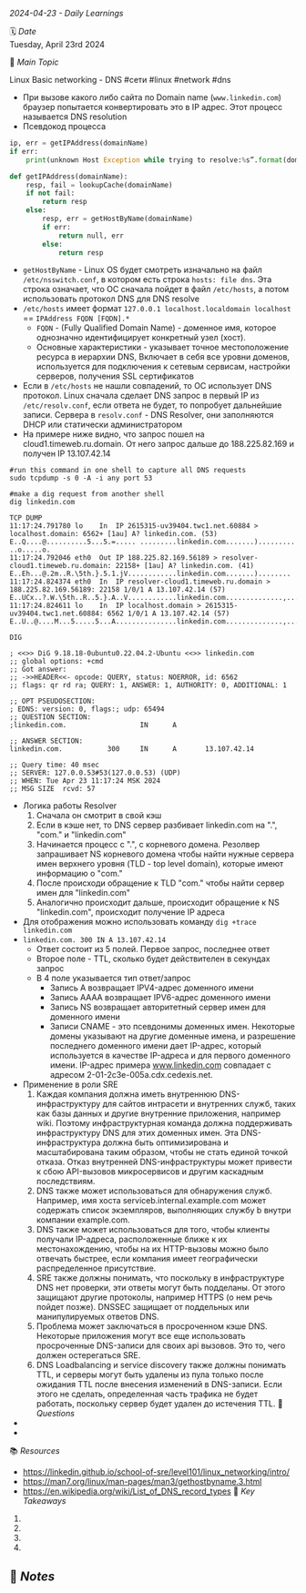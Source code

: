 _2024-04-23 - Daily Learnings_ 

🗓️ _Date_  
Tuesday, April 23rd 2024 

🎯 _Main Topic_  

Linux Basic networking  - DNS
#сети #linux #network #dns
- При вызове какого либо сайта по Domain name (`www.linkedin.com`) браузер попытается конвертировать это в IP адрес. Этот процесс называется DNS resolution
- Псевдокод процесса
```python
ip, err = getIPAddress(domainName)
if err:
	print(unknown Host Exception while trying to resolve:%s”.format(domainName))

def getIPAddress(domainName):
	resp, fail = lookupCache(domainName)
	if not fail:
		return resp
	else:
		resp, err = getHostByName(domainName)
		if err:
			return null, err
		else:
			return resp
```
- `getHostByName` - Linux OS будет смотреть изначально на файл `/etc/nsswitch.conf`, в котором есть строка `hosts: file dns`. Эта строка означает, что ОС сначала пойдет в файл `/etc/hosts`, а потом использовать протокол DNS для DNS resolve
- `/etc/hosts` имеет формат `127.0.0.1 localhost.localdomain localhost` == `IPAddress FQDN [FQDN].*`
	- `FQDN` - (Fully Qualified Domain Name) - доменное имя, которое однозначно идентифицирует конкретный узел (хост). 
	- Основные характеристики - указывает точное местоположение ресурса в иерархии DNS, Включает в себя все уровни доменов, используется для подключения к сетевым сервисам, настройки серверов, получения SSL сертификатов
- Если в `/etc/hosts` не нашли совпадений, то ОС использует DNS протокол. Linux сначала сделает DNS запрос в первый IP из `/etc/resolv.conf`, если ответа не будет, то попробует дальнейшие записи. Сервера в `resolv.conf` - DNS Resolver, они заполняются DHCP или статически администратором
- На примере ниже видно, что запрос пошел на cloud1.timeweb.ru.domain. От него запрос дальше до 188.225.82.169 и получен IP 13.107.42.14
```
#run this command in one shell to capture all DNS requests 
sudo tcpdump -s 0 -A -i any port 53 

#make a dig request from another shell 
dig linkedin.com

TCP DUMP
11:17:24.791780 lo    In  IP 2615315-uv39404.twc1.net.60884 > localhost.domain: 6562+ [1au] A? linkedin.com. (53)
E..Q....@..........5...5.=..... .........linkedin.com.......).........
..o.....o.
11:17:24.792046 eth0  Out IP 188.225.82.169.56189 > resolver-cloud1.timeweb.ru.domain: 22158+ [1au] A? linkedin.com. (41)
E..Eh...@.2m..R.\5th.}.5.1.jV............linkedin.com.......)........
11:17:24.824374 eth0  In  IP resolver-cloud1.timeweb.ru.domain > 188.225.82.169.56189: 22158 1/0/1 A 13.107.42.14 (57)
E..UCx..?.W.\5th..R..5.}.A..V............linkedin.com..............,...k*...)........
11:17:24.824611 lo    In  IP localhost.domain > 2615315-uv39404.twc1.net.60884: 6562 1/0/1 A 13.107.42.14 (57)
E..U..@....M...5.....5...A...............linkedin.com..............,...k*...)........

DIG

; <<>> DiG 9.18.18-0ubuntu0.22.04.2-Ubuntu <<>> linkedin.com
;; global options: +cmd
;; Got answer:
;; ->>HEADER<<- opcode: QUERY, status: NOERROR, id: 6562
;; flags: qr rd ra; QUERY: 1, ANSWER: 1, AUTHORITY: 0, ADDITIONAL: 1

;; OPT PSEUDOSECTION:
; EDNS: version: 0, flags:; udp: 65494
;; QUESTION SECTION:
;linkedin.com.                  IN      A

;; ANSWER SECTION:
linkedin.com.           300     IN      A       13.107.42.14

;; Query time: 40 msec
;; SERVER: 127.0.0.53#53(127.0.0.53) (UDP)
;; WHEN: Tue Apr 23 11:17:24 MSK 2024
;; MSG SIZE  rcvd: 57
```
- Логика работы Resolver
	1. Сначала он смотрит в свой кэш
	2. Если в кэше нет, то DNS сервер разбивает linkedin.com на ".", "com." и "linkedin.com"
	3. Начинается процесс с ".", с корневого домена. Резолвер запрашивает NS корневого домена чтобы найти нужные сервера имен верхнего уровня (TLD - top level domain), которые имеют информацию о "com."
	4. После происходи обращение к TLD "com." чтобы найти сервер имен для "linkedin.com"
	5. Аналогично происходит дальше, происходит обращение к NS "linkedin.com", происходит получение IP адреса
- Для отображения можно использовать команду `dig +trace linkedin.com`
- `linkedin.com. 300 IN A 13.107.42.14`
	- Ответ состоит из 5 полей. Первое запрос, последнее ответ
	- Второе поле - TTL, сколько будет действителен в секундах запрос
	- В 4 поле указывается тип ответ/запрос 
		- Запись A возвращает IPV4-адрес доменного имени
		- Запись AAAA возвращает IPV6-адрес доменного имени
		- Запись NS возвращает авторитетный сервер имен для доменного имени
		- Записи CNAME - это псевдонимы доменных имен. Некоторые домены указывают на другие доменные имена, и разрешение последнего доменного имени дает IP-адрес, который используется в качестве IP-адреса и для первого доменного имени. IP-адрес примера www.linkedin.com совпадает с адресом 2-01-2c3e-005a.cdx.cedexis.net.
-  Применение в роли SRE
	1. Каждая компания должна иметь внутреннюю DNS-инфраструктуру для сайтов интрасети и внутренних служб, таких как базы данных и другие внутренние приложения, например wiki. Поэтому инфраструктурная команда должна поддерживать инфраструктуру DNS для этих доменных имен. Эта DNS-инфраструктура должна быть оптимизирована и масштабирована таким образом, чтобы не стать единой точкой отказа. Отказ внутренней DNS-инфраструктуры может привести к сбою API-вызовов микросервисов и другим каскадным последствиям.
	2. DNS также может использоваться для обнаружения служб. Например, имя хоста serviceb.internal.example.com может содержать список экземпляров, выполняющих службу b внутри компании example.com. 
	3. DNS также может использоваться для того, чтобы клиенты получали IP-адреса, расположенные ближе к их местонахождению, чтобы на их HTTP-вызовы можно было отвечать быстрее, если компания имеет географически распределенное присутствие.
	4. SRE также должны понимать, что поскольку в инфраструктуре DNS нет проверки, эти ответы могут быть подделаны. От этого защищают другие протоколы, например HTTPS (о нем речь пойдет позже). DNSSEC защищает от поддельных или манипулируемых ответов DNS.
	5. Проблема может заключаться в просроченном кэше DNS. Некоторые приложения могут все еще использовать просроченные DNS-записи для своих api вызовов. Это то, чего должен остерегаться SRE.
	6. DNS Loadbalancing и service discovery также должны понимать TTL, и серверы могут быть удалены из пула только после ожидания TTL после внесения изменений в DNS-записи. Если этого не сделать, определенная часть трафика не будет работать, поскольку сервер будет удален до истечения TTL.
🤔 _Questions_  
-  
-  
📚 _Resources_  
-  https://linkedin.github.io/school-of-sre/level101/linux_networking/intro/
- https://man7.org/linux/man-pages/man3/gethostbyname.3.html
- https://en.wikipedia.org/wiki/List_of_DNS_record_types
🔑 _Key Takeaways_  
1.  
2.  
3. 
4. 
📝 _Notes_  
-
